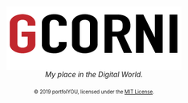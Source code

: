 <!--
[![Gabriele Corni's blog][header]](https://gabrielecorni.github.io/blog/)
-->
<div align="center">
    <img align="center" src="https://github.com/gabrielecorni/blog/blob/master/docs/Logo.png?raw=true" alt="Gabriele Corni's blog">
</div>

<div align="center">
    <i>My place in the Digital World.</i><br><br>
</div>

<!--
[![Blog preview][preview]](https://gabrielecorni.github.io/blog/docs#installation)
-->

<div align="center">
    <sub><sup>© 2019 portfolYOU, licensed under the <a href="./LICENSE">MIT License</a>.</sup></sub>
</div>

<!--
[![Get the theme][button]](https://youssefraafatnasry.github.io/portfolYOU/docs#installation)
-->

[header]: https://github.com/gabrielecorni/blog/blob/master/docs/Logo.png?raw=true
[preview]: https://github.com/gabrielecorni/blog/blob/master/docs/Preview.gif?raw=true
[button]: https://github.com/gabrielecorni/blog/blob/master/docs/Button.png?raw=true
